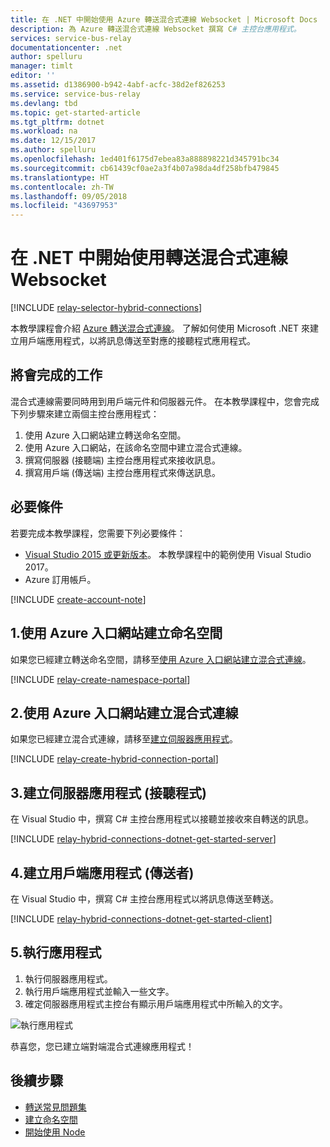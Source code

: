 ```yaml
---
title: 在 .NET 中開始使用 Azure 轉送混合式連線 Websocket | Microsoft Docs
description: 為 Azure 轉送混合式連線 Websocket 撰寫 C# 主控台應用程式。
services: service-bus-relay
documentationcenter: .net
author: spelluru
manager: timlt
editor: ''
ms.assetid: d1386900-b942-4abf-acfc-38d2ef826253
ms.service: service-bus-relay
ms.devlang: tbd
ms.topic: get-started-article
ms.tgt_pltfrm: dotnet
ms.workload: na
ms.date: 12/15/2017
ms.author: spelluru
ms.openlocfilehash: 1ed401f6175d7ebea83a888898221d345791bc34
ms.sourcegitcommit: cb61439cf0ae2a3f4b07a98da4df258bfb479845
ms.translationtype: HT
ms.contentlocale: zh-TW
ms.lasthandoff: 09/05/2018
ms.locfileid: "43697953"
---
```

# <a name="get-started-with-relay-hybrid-connections-websockets-in-net"></a>在 .NET 中開始使用轉送混合式連線 Websocket
[!INCLUDE [relay-selector-hybrid-connections](../../includes/relay-selector-hybrid-connections.md)]

本教學課程會介紹 [Azure 轉送混合式連線](relay-what-is-it.md#hybrid-connections)。 了解如何使用 Microsoft .NET 來建立用戶端應用程式，以將訊息傳送至對應的接聽程式應用程式。 

## <a name="what-will-be-accomplished"></a>將會完成的工作
混合式連線需要同時用到用戶端元件和伺服器元件。 在本教學課程中，您會完成下列步驟來建立兩個主控台應用程式：

1. 使用 Azure 入口網站建立轉送命名空間。
2. 使用 Azure 入口網站，在該命名空間中建立混合式連線。
3. 撰寫伺服器 (接聽端) 主控台應用程式來接收訊息。
4. 撰寫用戶端 (傳送端) 主控台應用程式來傳送訊息。

## <a name="prerequisites"></a>必要條件

若要完成本教學課程，您需要下列必要條件：

* [Visual Studio 2015 或更新版本](http://www.visualstudio.com)。 本教學課程中的範例使用 Visual Studio 2017。
* Azure 訂用帳戶。

[!INCLUDE [create-account-note](../../includes/create-account-note.md)]

## <a name="1-create-a-namespace-by-using-the-azure-portal"></a>1.使用 Azure 入口網站建立命名空間
如果您已經建立轉送命名空間，請移至[使用 Azure 入口網站建立混合式連線](#2-create-a-hybrid-connection-using-the-azure-portal)。

[!INCLUDE [relay-create-namespace-portal](../../includes/relay-create-namespace-portal.md)]

## <a name="2-create-a-hybrid-connection-by-using-the-azure-portal"></a>2.使用 Azure 入口網站建立混合式連線
如果您已經建立混合式連線，請移至[建立伺服器應用程式](#3-create-a-server-application-listener)。

[!INCLUDE [relay-create-hybrid-connection-portal](../../includes/relay-create-hybrid-connection-portal.md)]

## <a name="3-create-a-server-application-listener"></a>3.建立伺服器應用程式 (接聽程式)
在 Visual Studio 中，撰寫 C# 主控台應用程式以接聽並接收來自轉送的訊息。

[!INCLUDE [relay-hybrid-connections-dotnet-get-started-server](../../includes/relay-hybrid-connections-dotnet-get-started-server.md)]

## <a name="4-create-a-client-application-sender"></a>4.建立用戶端應用程式 (傳送者)
在 Visual Studio 中，撰寫 C# 主控台應用程式以將訊息傳送至轉送。

[!INCLUDE [relay-hybrid-connections-dotnet-get-started-client](../../includes/relay-hybrid-connections-dotnet-get-started-client.md)]

## <a name="5-run-the-applications"></a>5.執行應用程式
1. 執行伺服器應用程式。
2. 執行用戶端應用程式並輸入一些文字。
3. 確定伺服器應用程式主控台有顯示用戶端應用程式中所輸入的文字。

![執行應用程式](./media/relay-hybrid-connections-dotnet-get-started/running-applications.png)

恭喜您，您已建立端對端混合式連線應用程式！

## <a name="next-steps"></a>後續步驟

* [轉送常見問題集](relay-faq.md)
* [建立命名空間](relay-create-namespace-portal.md)
* [開始使用 Node](relay-hybrid-connections-node-get-started.md)

